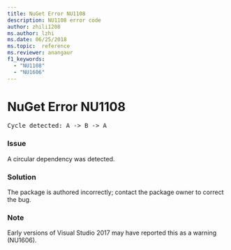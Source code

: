 ```yaml
---
title: NuGet Error NU1108
description: NU1108 error code
author: zhili1208
ms.author: lzhi
ms.date: 06/25/2018
ms.topic:  reference
ms.reviewer: anangaur
f1_keywords: 
  - "NU1108"
  - "NU1606"
---
```


# NuGet Error NU1108

<pre>Cycle detected: A -> B -> A</pre>

### Issue
A circular dependency was detected.

### Solution
The package is authored incorrectly; contact the package owner to correct the bug.

### Note
Early versions of Visual Studio 2017 may have reported this as a warning (NU1606).
